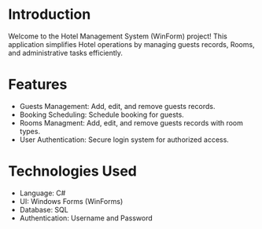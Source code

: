 # Introduction
Welcome to the Hotel Management System (WinForm) project! This application simplifies Hotel operations by managing guests records, Rooms, and administrative tasks efficiently.


# Features
* Guests Management: Add, edit, and remove guests records.
* Booking Scheduling: Schedule booking for guests.
* Rooms Managment: Add, edit, and remove guests records with room types.
* User Authentication: Secure login system for authorized access.

# Technologies Used
* Language: C#
* UI: Windows Forms (WinForms)
* Database: SQL
* Authentication: Username and Password
